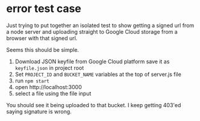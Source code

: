 # error test case

Just trying to put together an isolated test to show getting a signed url from a node server and uploading straight to Google Cloud storage from a browser with that signed url.

Seems this should be simple.

1. Download JSON keyfile from Google Cloud platform save it as `keyfile.json` in project root
2. Set `PROJECT_ID` and `BUCKET_NAME` variables at the top of server.js file
3. run `npm start`
4. open http://localhost:3000
5. select a file using the file input

You should see it being uploaded to that bucket. I keep getting 403'ed saying signature is wrong.
